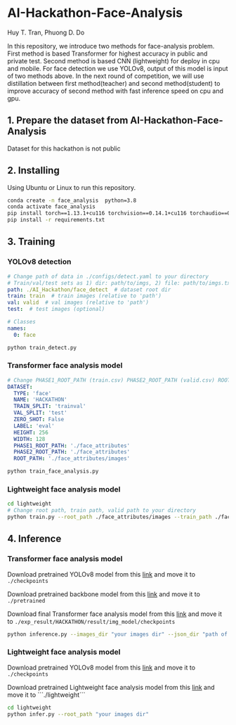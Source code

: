 # AI-Hackathon-Face-Analysis

Huy T. Tran, Phuong D. Do

In this repository, we introduce two methods for face-analysis problem. First method is based Transformer for highest accuracy in public and private test. 
Second method is based CNN (lightweight) for deploy in cpu and mobile. For face detection we use YOLOv8, output of this model is input of two methods above.
In the next round of competition, we will use distillation between first method(teacher) and second method(student) to improve accuracy of second 
method with fast inference speed on cpu and gpu. 

## 1. Prepare the dataset from AI-Hackathon-Face-Analysis

Dataset for this hackathon is not public


## 2. Installing 

Using Ubuntu or Linux to run this repository.

```bash
conda create -n face_analysis  python=3.8
conda activate face_analysis
pip install torch==1.13.1+cu116 torchvision==0.14.1+cu116 torchaudio==0.13.1 --extra-index-url https://download.pytorch.org/whl/cu116
pip install -r requirements.txt
```
## 3. Training

### YOLOv8 detection 
```yaml
# Change path of data in ./configs/detect.yaml to your directory
# Train/val/test sets as 1) dir: path/to/imgs, 2) file: path/to/imgs.txt, or 3) list: [path/to/imgs1, path/to/imgs2, ..]
path: ./AI_Hackathon/face_detect  # dataset root dir
train: train  # train images (relative to 'path') 
val: valid  # val images (relative to 'path') 
test:  # test images (optional)

# Classes
names:
  0: face
```
```bash
python train_detect.py
```

### Transformer face analysis model 
```yaml
# Change PHASE1_ROOT_PATH (train.csv) PHASE2_ROOT_PATH (valid.csv) ROOT_PATH (images path) in ./configs/face.yaml to your directory
DATASET:
  TYPE: 'face'
  NAME: 'HACKATHON'
  TRAIN_SPLIT: 'trainval'
  VAL_SPLIT: 'test'
  ZERO_SHOT: False
  LABEL: 'eval'
  HEIGHT: 256
  WIDTH: 128
  PHASE1_ROOT_PATH: './face_attributes'
  PHASE2_ROOT_PATH: './face_attributes'
  ROOT_PATH: './face_attributes/images'
```
```bash
python train_face_analysis.py
```

### Lightweight face analysis model 

```bash
cd lightweight
# Change root path, train path, valid path to your directory
python train.py --root_path ./face_attributes/images --train_path ./face_attributes/train.csv --valid_path ./face_attributes/valid.csv
```

## 4. Inference

### Transformer face analysis model 

Download pretrained YOLOv8 model from this [link](https://drive.google.com/file/d/1GQW4EjaJRxstUzTg7-eiKvgTjj2N_mPp/view?usp=sharing) and move it to  ```./checkpoints ```

Download pretrained backbone model from this [link](https://drive.google.com/file/d/1B4ttu-VcXHttOLHZEDkH0468xL61be-7/view?usp=sharing) and move it to  ```./pretrained ```

Download final Transformer face analysis model from this [link](https://drive.google.com/file/d/15NFNiMTnzQqr35q51HjiL48kgJ7uW8Sw/view?usp=sharing) and move it to  ```./exp_result/HACKATHON/result/img_model/checkpoints ```

```bash
python inference.py --images_dir "your images dir" --json_dir "path of json file of public or private test" --phase "public/private"
```

### Lightweight face analysis model

Download pretrained YOLOv8 model from this [link](https://drive.google.com/file/d/1140s4fia8e8b3N_v2Ea_TstBF4BUN4_v/view?usp=sharing) and move it to  ```./checkpoints ```

Download pretrained Lightweight face analysis model from this [link]([https://drive.google.com/file/d/1dBG3yAkMEk4uHW6oFQGlvWgsaJCMV-td/view?usp=sharing](https://drive.google.com/file/d/1oJUPrW9lNZWOgxtP2EXyjOygLulVc2Iw/view?usp=drive_link)) and move it to  ```./lightweight```

```bash
cd lightweight
python infer.py --root_path "your images dir"
```





